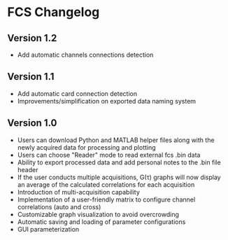 # FCS Changelog

## Version 1.2
- Add automatic channels connections detection

## Version 1.1
- Add automatic card connection detection
- Improvements/simplification on exported data naming system

## Version 1.0
- Users can download Python and MATLAB helper files along with the newly acquired data for processing and plotting
- Users can choose "Reader" mode to read external fcs .bin data
- Ability to export processed data and add personal notes to the .bin file header
- If the user conducts multiple acquisitions, G(τ) graphs will now display an average of the calculated correlations for each acquisition
- Introduction of multi-acquisition capability
- Implementation of a user-friendly matrix to configure channel correlations (auto and cross)
- Customizable graph visualization to avoid overcrowding
- Automatic saving and loading of parameter configurations
- GUI parameterization
